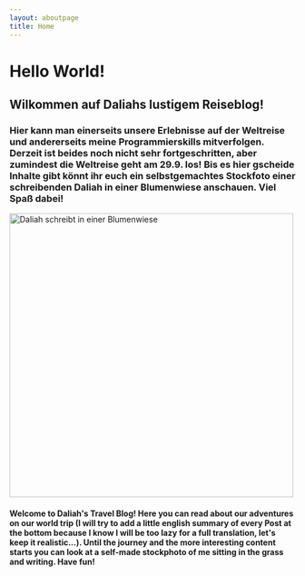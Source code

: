 ```yaml
---
layout: aboutpage
title: Home
---
```


# Hello World!
## Wilkommen auf Daliahs lustigem Reiseblog!

### Hier kann man einerseits unsere Erlebnisse auf der Weltreise und andererseits meine Programmierskills mitverfolgen. Derzeit ist beides noch nicht sehr fortgeschritten, aber zumindest die Weltreise geht am 29.9. los! Bis es hier gscheide Inhalte gibt könnt ihr euch ein selbstgemachtes Stockfoto einer schreibenden Daliah in einer Blumenwiese anschauen. Viel Spaß dabei!

<img src="/assets/img/DF-stock.JPG" alt="Daliah schreibt in einer Blumenwiese" width="500px" max-width="80%">

#### Welcome to Daliah's Travel Blog! Here you can read about our adventures on our world trip (I will try to add a little english summary of every Post at the bottom because I know I will be too lazy for a full translation, let's keep it realistic...). Until the journey and the more interesting content starts you can look at a self-made stockphoto of me sitting in the grass and writing. Have fun!


